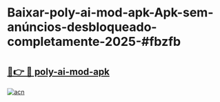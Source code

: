 # Baixar-poly-ai-mod-apk-Apk-sem-anúncios-desbloqueado-completamente-2025-#fbzfb

# <h2><a href="https://ainizakaria.my?title=poly-ai-mod-apk&ref=24M">🔗👉 🔴 poly-ai-mod-apk</a></h2>

[![acn](https://github.com/user-attachments/assets/0f9c940e-d8b0-45ae-aac7-cd30a18b3e1c)](https://ainizakaria.my?title=poly-ai-mod-apk&ref=24M)


